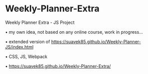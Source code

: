 # Weekly-Planner-Extra
Weekly Planner Extra - JS Project

•	my own idea, not based on any online course, work in progress...

•	extended version of https://suavek85.github.io/Weekly-Planner-JS/index.html

•	CSS, JS, Webpack

•	https://suavek85.github.io/Weekly-Planner-Extra/


